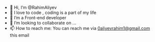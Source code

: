 - 👋 Hi, I’m @RahimAliyev
- 👀 I love to code , coding is a part of my life
- 🌱 I’m  a  Front-end developer
- 💞️ I’m looking to collaborate on ...
- 📫 How to reach me: You can reach me via 0aliyevrahim1@gmail.com this email

<!---
RahimAliyev/RahimAliyev is a ✨ special ✨ repository because its `README.md` (this file) appears on your GitHub profile.
You can click the Preview link to take a look at your changes.
--->
